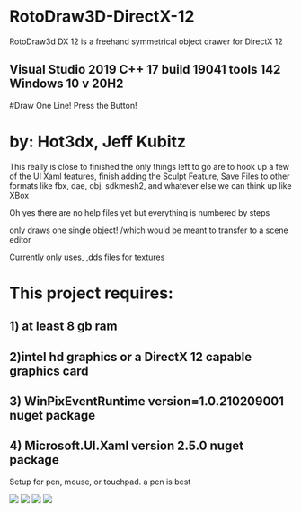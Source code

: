# RotoDraw3D-DirectX-12 #
RotoDraw3d DX 12 is a freehand symmetrical object drawer for DirectX 12

## Visual Studio 2019 C++ 17 build 19041 tools 142 Windows 10 v 20H2 ##

#Draw One Line! Press the Button!

# by: Hot3dx, Jeff Kubitz #

This really is close to finished the only things left to go are to hook up a few 
of the UI Xaml features, finish adding the Sculpt Feature, Save Files to other formats like fbx, dae, obj, sdkmesh2,
and whatever else we can think up like XBox

Oh yes there are no help files yet but everything is numbered by steps

only draws one single object!  /which would be meant to transfer to a scene editor

Currently only uses, ,dds files for textures

# This project requires: #
## 1) at least 8 gb ram ##
## 2)intel hd graphics or a DirectX 12 capable graphics card ##
## 3) WinPixEventRuntime version=1.0.210209001 nuget package ##
## 4) Microsoft.UI.Xaml version 2.5.0 nuget package

Setup for pen, mouse, or touchpad. a pen is best


![](https://github.com/hot3dx/RotoDraw3D-DirectX-12/Screenshot49.png)
![](https://github.com/hot3dx/RotoDraw3D-DirectX-12/Screenshot50.png)
![](https://github.com/hot3dx/RotoDraw3D-DirectX-12/Screenshot51.png)
![](https://github.com/hot3dx/RotoDraw3D-DirectX-12/Screenshot52.png)
